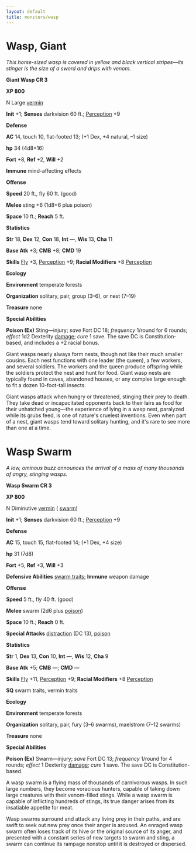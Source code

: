 ```yaml
---
layout: default
title: monsters/wasp
---
```

# Wasp, Giant

_This horse-sized wasp is covered in yellow and black vertical stripes—its stinger is the size of a sword and drips with venom._

**Giant Wasp CR 3**

**XP 800**

N Large [vermin](creatureTypes#_vermin)

**Init** +1; **Senses** darkvision 60 ft.; [Perception](../skills/perception#_perception) +9

**Defense**

**AC** 14, touch 10, flat-footed 13; (+1 Dex, +4 natural, –1 size)

**hp** 34 (4d8+16)

**Fort** +8, **Ref** +2, **Will** +2

**Immune** mind-affecting effects

**Offense**

**Speed** 20 ft., fly 60 ft. (good)

**Melee** sting +6 (1d8+6 plus poison)

**Space** 10 ft.; **Reach** 5 ft.

**Statistics**

**Str** 18, **Dex** 12, **Con** 18, **Int** —, **Wis** 13, **Cha** 11

**Base Atk** +3; **CMB** +8; **CMD** 19

**Skills** [Fly](../skills/fly#_fly) +3, [Perception](../skills/perception#_perception) +9; **Racial Modifiers** +8 [Perception](../skills/perception#_perception)

**Ecology**

**Environment** temperate forests

**Organization** solitary, pair, group (3–6), or nest (7–19)

**Treasure** none

**Special Abilities**

**Poison (Ex)** Sting—injury; _save_ Fort DC 18; _frequency_ 1/round for 6 rounds; _effect_ 1d2 Dexterity [damage](universalMonsterRules#_ability-damage-and-drain); _cure_ 1 save. The save DC is Constitution-based, and includes a +2 racial bonus.

Giant wasps nearly always form nests, though not like their much smaller cousins. Each nest functions with one leader (the queen), a few workers, and several soldiers. The workers and the queen produce offspring while the soldiers protect the nest and hunt for food. Giant wasp nests are typically found in caves, abandoned houses, or any complex large enough to fit a dozen 10-foot-tall insects.

Giant wasps attack when hungry or threatened, stinging their prey to death. They take dead or incapacitated opponents back to their lairs as food for their unhatched young—the experience of lying in a wasp nest, paralyzed while its grubs feed, is one of nature's cruelest inventions. Even when part of a nest, giant wasps tend toward solitary hunting, and it's rare to see more than one at a time.

# Wasp Swarm

_A low, ominous buzz announces the arrival of a mass of many thousands of angry, stinging wasps._

**Wasp Swarm CR 3**

**XP 800**

N Diminutive [vermin](creatureTypes#_vermin) ( [swarm](creatureTypes#_swarm-subtype))

**Init** +1; **Senses** darkvision 60 ft.; [Perception](../skills/perception#_perception) +9

**Defense**

**AC** 15, touch 15, flat-footed 14; (+1 Dex, +4 size)

**hp** 31 (7d8)

**Fort** +5, **Ref** +3, **Will** +3

**Defensive Abilities** [swarm traits](creatureTypes#_swarm-subtype); **Immune** weapon damage

**Offense**

**Speed** 5 ft., fly 40 ft. (good)

**Melee** swarm (2d6 plus [poison](universalMonsterRules#_poison))

**Space** 10 ft.; **Reach** 0 ft.

**Special Attacks** [distraction](universalMonsterRules#_distraction) (DC 13), [poison](universalMonsterRules#_poison)

**Statistics**

**Str** 1, **Dex** 13, **Con** 10, **Int** —, **Wis** 12, **Cha** 9

**Base Atk** +5; **CMB** —; **CMD** —

**Skills** [Fly](../skills/fly#_fly) +11, [Perception](../skills/perception#_perception) +9; **Racial Modifiers** +8 [Perception](../skills/perception#_perception)

**SQ** swarm traits, vermin traits

**Ecology**

**Environment** temperate forests

**Organization** solitary, pair, fury (3–6 swarms), maelstrom (7–12 swarms)

**Treasure** none

**Special Abilities**

**Poison (Ex)** Swarm—injury; _save_ Fort DC 13; _frequency_ 1/round for 4 rounds; _effect_ 1 Dexterity [damage](universalMonsterRules#_ability-damage-and-drain); _cure_ 1 save. The save DC is Constitution-based.

A wasp swarm is a flying mass of thousands of carnivorous wasps. In such large numbers, they become voracious hunters, capable of taking down large creatures with their venom-filled stings. While a wasp swarm is capable of inflicting hundreds of stings, its true danger arises from its insatiable appetite for meat.

Wasp swarms surround and attack any living prey in their paths, and are swift to seek out new prey once their anger is aroused. An enraged wasp swarm often loses track of its hive or the original source of its anger, and presented with a constant series of new targets to swarm and sting, a swarm can continue its rampage nonstop until it is destroyed or dispersed.


